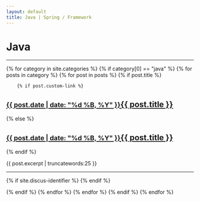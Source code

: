 ```yaml
---
layout: default
title: Java | Spring / Framework
---
```


<h1>Java</h1>
<hr/>

{% for category in site.categories %}
{% if category[0] == "java" %}
    {% for posts in category %}
    {% for post in posts %}
{% if post.title %}

		{% if post.custom-link %}
<h2><a href="{{ post.custom-link }}"><small>{{ post.date | date: "%d %B, %Y" }}</small>{{ post.title }}</a></h2>
		{% else %}
<h2><a href="{{ post.url }}"><small>{{ post.date | date: "%d %B, %Y" }}</small>{{ post.title }}</a></h2>
		{% endif %}
<p>{{ post.excerpt | truncatewords:25 }}</p>
<hr/>

{% if site.discus-identifier %}
 <a href="{{ site.url }}{{ site.baseurl }}{{ post.url }}#disqus_thread" data-disqus-identifier="{{ post.id }}"></a>
{% endif %}

{% endif %}
   {% endfor %}
   {% endfor %}
{% endif %}
{% endfor %}
